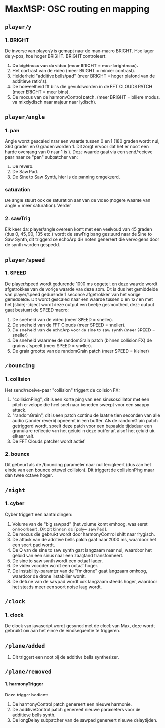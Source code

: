 # MaxMSP: OSC routing en mapping

## `player/y`
### 1. BRIGHT
De inverse van player/y is gemapt naar de max-macro BRIGHT. Hoe lager de y-pos, hoe hoger BRIGHT. BRIGHT controleert:
1. De bightness van de video (meer BRIGHT = meer brightness).
2. Het contrast van de video (meer BRIGHT = minder contrast).
3. Helderheid "additive bells/pad" (meer BRIGHT = hoger plafond van de additieve ratio's).
4. De hoeveelheid fft bins die gevuld worden in de FFT CLOUDS PATCH (meer BRIGHT = meer bins).
5. De modus van de harmonyControl patch. (meer BRIGHT = blijere modus, va mixolydisch naar majeur naar lydisch).

## `player/angle`
### 1. pan
Angle wordt gescaled naar een waarde tussen 0 en 1 (180 graden wordt nul, 360 graden en 0 graden worden 1. Dit zorgt ervoor dat het er nooit een harde overgang van 0 naar 1 is ). Deze waarde gaat via een send/recieve paar naar de "pan" subpatcher van:
1. De reverb.
2. De Saw Pad.
3. De Sine to Saw Synth, hier is de panning omgekeerd.
### saturation
De angle stuurt ook de saturation aan van de video (hogere waarde van angle = meer saturation).
Verder 
### 2. sawTrig
Elk keer dat player/angle overeen komt met een veelvoud van 45 graden (dus 0, 45, 90, 135 etc.) wordt de sawTrig bang gestuurd naar de Sine to Saw Synth, dit triggerd de echoArp die noten genereert die vervolgens door de synth worden gespeeld.

## `player/speed`
### 1. SPEED
De player/speed wordt gedurende 1000 ms opgetelt en deze waarde wordt afgetrokken van de vorige waarde van deze som. Dit is dus het gemiddelde van player/speed gedurende 1 seconde afgetrokken van het vorige gemiddelde. Dit wordt gescaled naar een waarde tussen 0 en 127 en met het [slide]-object wordt deze output een beetje gesmoothed, deze output gaat bestuurt de SPEED macro:
1. De snelheid van de video (meer SPEED = sneller).
2. De snelheid van de FFT Clouds (meer SPEED = sneller).
3. De snelheid van de echoArp voor de sine to saw synth (meer SPEED = sneller).
4. De snelheid waarmee de randomGrain patch (binnen collision FX) de grains afspeelt (meer SPEED = sneller).
5. De grain grootte van de randomGrain patch (meer SPEED = kleiner)

## `/bouncing`
### 1. collision
Het send/receive-paar "collision" triggert de collsion FX:
1. "collisionPing", dit is een korte ping van een sinusoscillator met een pitch envelope die heel snel naar beneden sweept voor een snappy attack.
2. "randomGrain", dit is een patch continu de laatste tien seconden van alle audio (zonder reverb) opneemt in een buffer. Als de randomGrain patch getriggerd wordt, speelt deze patch voor een bepaalde tijdsduur een granulaire reflectie van het geluid in deze buffer af, alsof het geluid uit elkaar valt. 
3. De FFT Clouds patcher wordt actief
### 2. bounce
Dit gebeurt als de /bouncing parameter naar nul terugkeert (dus aan het einde van een bounce oftewel collision). Dit triggert de collisionPing maar dan twee octave hoger.

## `/night`
### 1. cyber
Cyber triggert een aantal dingen:
1. Volume van de "big sawpad"  (het volume komt omhoog, was eerst onhoorbaar). Dit zit binnen de [poly~ sawPad].
2. De modus die gebruikt wordt door harmonyControl shift naar frygisch.
3. De attack van de additive bells patch gaat naar 2000 ms, waardoor het een soort pad wordt.
4. De Q van de sine to saw synth gaat langzaam naar nul, waardoor het geluid van een sinus naar een zaagtand transformeert.
5. De sine to saw synth wordt een octaaf lager.
6. De video vocoder wordt een octaaf hoger.
7. De instability-paramter van de "fm drone" gaat langzaam omhoog, waardoor de drone instabilier wordt.
8. De detune van de sawpad wordt ook langzaam steeds hoger, waardoor het steeds meer een soort noise laag wordt.

## `/clock`
### 1. clock
De clock van javascript wordt gesyncd met de clock van Max, deze wordt gebruikt om aan het einde de eindsequentie te triggeren.

## `/plane/added`
1. Dit triggert een noot bij de additive bells synthesizer.

## `/plane/removed`
#### 1. harmonyTrigger
Deze trigger bedient:
1. De harmonyControl patch genereert een nieuwe harmonie.
2. De additiveControl patch genereert nieuwe parameters voor de additieve bells synth.
3. De longDelay subpatcher van de sawpad genereert nieuwe delaytijden.



